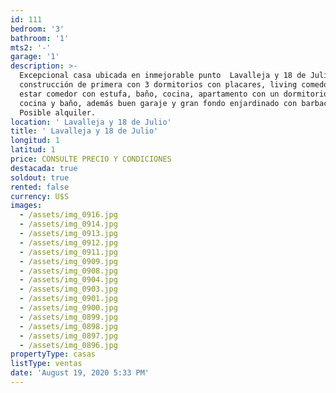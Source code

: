 ```yaml
---
id: 111
bedroom: '3'
bathroom: '1'
mts2: '-'
garage: '1'
description: >-
  Excepcional casa ubicada en inmejorable punto  Lavalleja y 18 de Julio,
  construcción de primera con 3 dormitorios con placares, living comedor, amplio
  estar comedor con estufa, baño, cocina, apartamento con un dormitorio, estar,
  cocina y baño, además buen garaje y gran fondo enjardinado con barbacoa.
  Posible alquiler.
location: ' Lavalleja y 18 de Julio'
title: ' Lavalleja y 18 de Julio'
longitud: 1
latitud: 1
price: CONSULTE PRECIO Y CONDICIONES
destacada: true
soldout: true
rented: false
currency: U$S
images:
  - /assets/img_0916.jpg
  - /assets/img_0914.jpg
  - /assets/img_0913.jpg
  - /assets/img_0912.jpg
  - /assets/img_0911.jpg
  - /assets/img_0909.jpg
  - /assets/img_0908.jpg
  - /assets/img_0904.jpg
  - /assets/img_0903.jpg
  - /assets/img_0901.jpg
  - /assets/img_0900.jpg
  - /assets/img_0899.jpg
  - /assets/img_0898.jpg
  - /assets/img_0897.jpg
  - /assets/img_0896.jpg
propertyType: casas
listType: ventas
date: 'August 19, 2020 5:33 PM'
---
```


